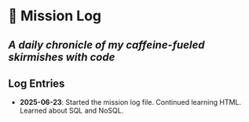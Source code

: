 # 🚀 Mission Log

_A daily chronicle of my caffeine-fueled skirmishes with code_
---

## Log Entries

- **2025-06-23**: Started the mission log file. Continued learning HTML. Learned about SQL and NoSQL.